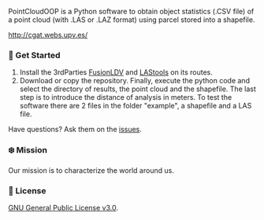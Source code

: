 PointCloudOOP is a Python software to obtain object statistics (.CSV file) of a point cloud (with .LAS or .LAZ format) using parcel stored into a shapefile.

http://cgat.webs.upv.es/

### :rocket: Get Started ###

1) Install the 3rdParties [FusionLDV](http://forsys.cfr.washington.edu/Software/FUSION/fusionlatest.exe) and [LAStools](http://lastools.org/download/LAStools.zip) on its routes. 
2) Download or copy the repository.
Finally, execute the python code and select the directory of results, the point cloud and the shapefile. The last step is to introduce the distance of analysis in meters.
To test the software there are 2 files in the folder "example", a shapefile and a LAS file.

Have questions?  Ask them on the [issues](https://github.com/juacarri/PointCloudOOP/issues).

### :snowflake: Mission ###

Our mission is to characterize the world around us.

### :green_book: License ###

[GNU General Public License v3.0](https://www.gnu.org/licenses/gpl-3.0.html).

